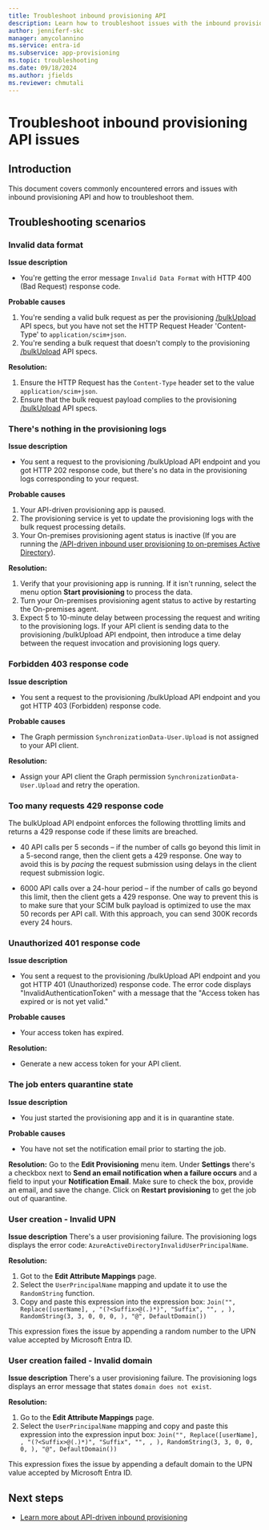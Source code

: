 ```yaml
---
title: Troubleshoot inbound provisioning API
description: Learn how to troubleshoot issues with the inbound provisioning API.
author: jenniferf-skc
manager: amycolannino
ms.service: entra-id
ms.subservice: app-provisioning
ms.topic: troubleshooting
ms.date: 09/18/2024
ms.author: jfields
ms.reviewer: chmutali
---
```


# Troubleshoot inbound provisioning API issues

## Introduction

This document covers commonly encountered errors and issues with inbound provisioning API and how to troubleshoot them.

## Troubleshooting scenarios

### Invalid data format 

**Issue description**
* You're getting the error message ```Invalid Data Format``` with HTTP 400 (Bad Request) response code.

**Probable causes**
1. You're sending a valid bulk request as per the provisioning [/bulkUpload](/graph/api/synchronization-synchronizationjob-post-bulkupload) API specs, but you have not set the HTTP Request Header 'Content-Type' to `application/scim+json`. 
2. You're sending a bulk request that doesn't comply to the provisioning [/bulkUpload](/graph/api/synchronization-synchronizationjob-post-bulkupload) API specs.

**Resolution:**
1. Ensure the HTTP Request has the `Content-Type` header set to the value ```application/scim+json```.
1. Ensure that the bulk request payload complies to the provisioning [/bulkUpload](/graph/api/synchronization-synchronizationjob-post-bulkupload) API specs.

### There's nothing in the provisioning logs

**Issue description**
* You sent a request to the provisioning /bulkUpload API endpoint and you got HTTP 202 response code, but there's no data in the provisioning logs corresponding to your request. 

**Probable causes**
1. Your API-driven provisioning app is paused. 
1. The provisioning service is yet to update the provisioning logs with the bulk request processing details.
2. Your On-premises provisioning agent status is inactive (If you are running the [/API-driven inbound user provisioning to on-premises Active Directory](https://go.microsoft.com/fwlink/?linkid=2245182)).


**Resolution:**
1. Verify that your provisioning app is running. If it isn't running, select the menu option **Start provisioning** to process the data.
2. Turn your On-premises provisioning agent status to active by restarting the On-premises agent.
1. Expect 5 to 10-minute delay between processing the request and writing to the provisioning logs. If your API client is sending data to the provisioning /bulkUpload API endpoint, then introduce a time delay between the request invocation and provisioning logs query. 

### Forbidden 403 response code 

**Issue description**
* You sent a request to the provisioning /bulkUpload API endpoint and you got HTTP 403 (Forbidden) response code. 

**Probable causes**
* The Graph permission `SynchronizationData-User.Upload` is not assigned to your API client. 

**Resolution:**
* Assign your API client the Graph permission `SynchronizationData-User.Upload` and retry the operation. 

### Too many requests 429 response code

The bulkUpload API endpoint enforces the following throttling limits and returns a 429 response code if these limits are breached. 

- 40 API calls per 5 seconds – if the number of calls go beyond this limit in a 5-second range, then the client gets a 429 response. One way to avoid this is by *pacing* the request submission using delays in the client request submission logic. 

- 6000 API calls over a 24-hour period – if the number of calls go beyond this limit, then the client gets a 429 response. One way to prevent this is to make sure that your SCIM bulk payload is optimized to use the max 50 records per API call. With this approach, you can send 300K records every 24 hours. 


### Unauthorized 401 response code

**Issue description**
* You sent a request to the provisioning /bulkUpload API endpoint and you got HTTP 401 (Unauthorized) response code. The error code displays "InvalidAuthenticationToken" with a message that the "Access token has expired or is not yet valid."  

**Probable causes**
* Your access token has expired. 

**Resolution:**
* Generate a new access token for your API client. 

### The job enters quarantine state

**Issue description**
* You just started the provisioning app and it is in quarantine state. 

**Probable causes**
* You have not set the notification email prior to starting the job. 

**Resolution:**
Go to the **Edit Provisioning** menu item. Under **Settings** there's a checkbox next to **Send an email notification when a failure occurs** and a field to input your **Notification Email**. Make sure to check the box, provide an email, and save the change. Click on **Restart provisioning** to get the job out of quarantine. 

### User creation - Invalid UPN

**Issue description**
There's a user provisioning failure. The provisioning logs displays the error code: ```AzureActiveDirectoryInvalidUserPrincipalName```.  

**Resolution:**
1. Got to the **Edit Attribute Mappings** page.
2. Select the ```UserPrincipalName``` mapping and update it to use the ```RandomString``` function. 
3. Copy and paste this expression into the expression box:
```Join("", Replace([userName], , "(?<Suffix>@(.)*)", "Suffix", "", , ), RandomString(3, 3, 0, 0, 0, ), "@", DefaultDomain())```

This expression fixes the issue by appending a random number to the UPN value accepted by Microsoft Entra ID.

### User creation failed - Invalid domain

**Issue description**
There's a user provisioning failure. The provisioning logs displays an error message that states ```domain does not exist```.  

**Resolution:**
1. Go to the **Edit Attribute Mappings** page. 
2. Select the ```UserPrincipalName``` mapping and copy and paste this expression into the expression input box: 
```Join("", Replace([userName], , "(?<Suffix>@(.)*)", "Suffix", "", , ), RandomString(3, 3, 0, 0, 0, ), "@", DefaultDomain())```

This expression fixes the issue by appending a default domain to the UPN value accepted by Microsoft Entra ID. 

## Next steps

* [Learn more about API-driven inbound provisioning](inbound-provisioning-api-concepts.md)
